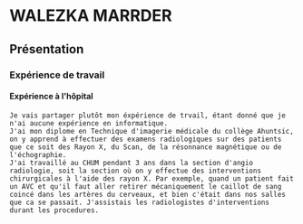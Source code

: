 # WALEZKA MARRDER 
## Présentation
### Expérience de travail
#### Expérience à l'hôpital
    Je vais partager plutôt mon éxpérience de trvail, étant donné que je n'ai aucune expérience en informatique.
    J'ai mon diplome en Technique d'imagerie médicale du collège Ahuntsic, on y apprend à effectuer des examens radiologiques sur des patients que ce soit des Rayon X, du Scan, de la résonnance magnétique ou de l'échographie. 
    J'ai travaillé au CHUM pendant 3 ans dans la section d'angio radiologie, soit la section où on y effectue des interventions chirurgicales à l'aide des rayon X. Par exemple, quand un patient fait un AVC et qu'il faut aller retirer mécaniquement le caillot de sang coincé dans les artères du cerveaux, et bien c'était dans nos salles que ca se passait. J'assistais les radiologistes d'interventions durant les procedures.